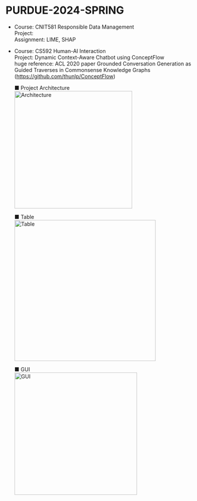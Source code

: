 # PURDUE-2024-SPRING
- Course: CNIT581 Responsible Data Management<br>
  Project: <br>
  Assignment: LIME, SHAP <br>
  
- Course: CS592 Human-AI Interaction<br>
  Project: Dynamic Context-Aware Chatbot using ConceptFlow<br>
  huge reference: ACL 2020 paper Grounded Conversation Generation as Guided Traverses in Commonsense Knowledge Graphs (https://github.com/thunlp/ConceptFlow)<br>

  ■ Project Architecture<br>
  <img width="316" alt="Architecture" src="https://github.com/YHWOO13/PURDUE-2024-SPRING/assets/59326872/39c56755-f1f8-4776-8277-cb7caa503afc"> <br>

  ■ Table<br>
  <img width="379" alt="Table" src="https://github.com/YHWOO13/PURDUE-2024-SPRING/assets/59326872/b66d9c2f-787a-477b-bd74-83883c110ca1"><br>

  ■ GUI<br>
  <img width="329" alt="GUI" src="https://github.com/YHWOO13/PURDUE-2024-SPRING/assets/59326872/a93ab1df-0850-4c92-89ed-df81c07574c3"><br>
